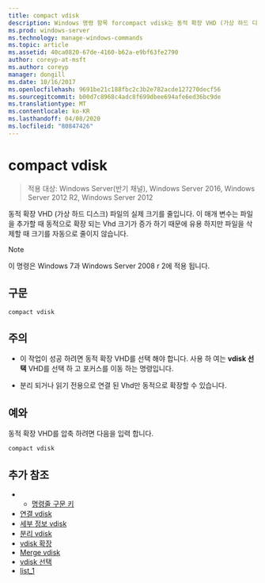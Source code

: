 ```yaml
---
title: compact vdisk
description: Windows 명령 항목 forcompact vdisk는 동적 확장 VHD (가상 하드 디스크) 파일의 실제 크기를 줄입니다.
ms.prod: windows-server
ms.technology: manage-windows-commands
ms.topic: article
ms.assetid: 40ca0820-67de-4160-b62a-e9bf63fe2790
author: coreyp-at-msft
ms.author: coreyp
manager: dongill
ms.date: 10/16/2017
ms.openlocfilehash: 9691be21c188fbc2c3b2e782acde127270decf56
ms.sourcegitcommit: b00d7c8968c4adc8f699dbee694afe6ed36bc9de
ms.translationtype: MT
ms.contentlocale: ko-KR
ms.lasthandoff: 04/08/2020
ms.locfileid: "80847426"
---
```

# <a name="compact-vdisk"></a>compact vdisk

>적용 대상: Windows Server(반기 채널), Windows Server 2016, Windows Server 2012 R2, Windows Server 2012

동적 확장 VHD (가상 하드 디스크) 파일의 실제 크기를 줄입니다. 이 매개 변수는 파일을 추가할 때 동적으로 확장 되는 Vhd 크기가 증가 하기 때문에 유용 하지만 파일을 삭제할 때 크기를 자동으로 줄이지 않습니다.

> [!NOTE]
> 이 명령은 Windows 7과 Windows Server 2008 r 2에 적용 됩니다.

## <a name="syntax"></a>구문
```
compact vdisk
```

## <a name="remarks"></a>주의

- 이 작업이 성공 하려면 동적 확장 VHD를 선택 해야 합니다. 사용 하 여는 **vdisk 선택** VHD를 선택 하 고 포커스를 이동 하는 명령입니다.

- 분리 되거나 읽기 전용으로 연결 된 Vhd만 동적으로 확장할 수 있습니다.

## <a name="examples"></a><a name=BKMK_Examples></a>예와
동적 확장 VHD를 압축 하려면 다음을 입력 합니다.
```
compact vdisk
```

## <a name="additional-references"></a>추가 참조
- - [명령줄 구문 키](command-line-syntax-key.md)
- [연결 vdisk](attach-vdisk.md)
- [세부 정보 vdisk](detail-vdisk.md)
- [분리 vdisk](detach-vdisk.md)
- [vdisk 확장](expand-vdisk.md)
- [Merge vdisk](merge-vdisk.md)
- [vdisk 선택](select-vdisk.md)
- [list_1](list_1.md)
